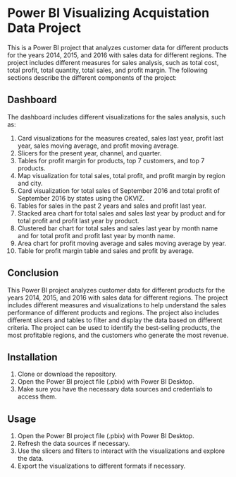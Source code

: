 # Power BI Visualizing Acquistation Data Project

This is a Power BI project that analyzes customer data for different products for the years 2014, 2015, and 2016 with sales data for different regions. The project includes different measures for sales analysis, such as total cost, total profit, total quantity, total sales, and profit margin. The following sections describe the different components of the project:

## Dashboard

The dashboard includes different visualizations for the sales analysis, such as:

1. Card visualizations for the measures created, sales last year, profit last year, sales moving average, and profit moving average.
2. Slicers for the present year, channel, and quarter.
3. Tables for profit margin for products, top 7 customers, and top 7 products.
4. Map visualization for total sales, total profit, and profit margin by region and city.
5. Card visualization for total sales of September 2016 and total profit of September 2016 by states using the OKVIZ.
6. Tables for sales in the past 2 years and sales and profit last year.
7. Stacked area chart for total sales and sales last year by product and for total profit and profit last year by product.
8. Clustered bar chart for total sales and sales last year by month name and for total profit and profit last year by month name.
9. Area chart for profit moving average and sales moving average by year.
10. Table for profit margin table and sales and profit by average.

## Conclusion

This Power BI project analyzes customer data for different products for the years 2014, 2015, and 2016 with sales data for different regions. The project includes different measures and visualizations to help understand the sales performance of different products and regions. The project also includes different slicers and tables to filter and display the data based on different criteria. The project can be used to identify the best-selling products, the most profitable regions, and the customers who generate the most revenue.

## Installation

1.	Clone or download the repository.
2.	Open the Power BI project file (.pbix) with Power BI Desktop.
3.	Make sure you have the necessary data sources and credentials to access them.

## Usage

1.	Open the Power BI project file (.pbix) with Power BI Desktop.
2.	Refresh the data sources if necessary.
3.	Use the slicers and filters to interact with the visualizations and explore the data.
4.	Export the visualizations to different formats if necessary.
